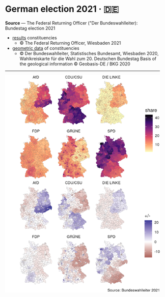 # German election 2021 ·  🇩🇪

**Source** — The Federal Returning Officer ("Der Bundeswahlleiter): Bundestag election 2021

- [results](https://www.bundeswahlleiter.de/en/bundestagswahlen/2021/ergebnisse.html) constituencies
  - © The Federal Returning Officer, Wiesbaden 2021
- [geometric data](https://www.bundeswahlleiter.de/en/bundestagswahlen/2021/wahlkreiseinteilung/downloads.html) of constituencies
  - © Der Bundeswahlleiter, Statistisches Bundesamt, Wiesbaden 2020, Wahlkreiskarte für die Wahl zum 20. Deutschen Bundestag Basis of the geological information © Geobasis-DE / BKG 2020

---

![district results](z-btw21-vote-share.png)
